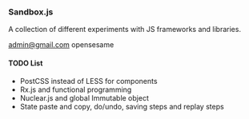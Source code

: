 ### Sandbox.js ###

A collection of different experiments with JS frameworks and libraries.


admin@gmail.com
opensesame


#### TODO List

* PostCSS instead of LESS for components
* Rx.js and functional programming
* Nuclear.js and global Immutable object
* State paste and copy, do/undo, saving steps and replay steps
